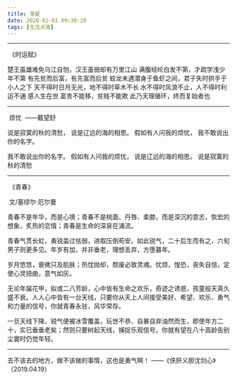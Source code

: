 ```yaml
---
title: 落星
date: 2020-02-01 09:30:28
tags: [生活点滴]
---
```


----

​                             《时运赋》

楚王虽雄难免乌江自刎，汉王虽弱却有万里江山
满腹经纶白发不第，才疏学浅少年不第
有先贫而后富，有先富而后贫
蛟龙未遇潜身于鱼虾之间，君子失时拱手于小人之下
天不得时日月无光，地不得时草木不长
水不得时风浪不止，人不得时利运不通
感人生在世
富贵不能移，贫贱不能欺
此乃天理循环，终而复始者也

----

​          烦忧
​             ——戴望舒

说是寂寞的秋的清愁，
说是辽远的海的相思。
假如有人问我的烦忧，
我不敢说出你的名字。

我不敢说出你的名字。
假如有人问我的烦忧，
说是辽远的海的相思。
说是寂寞的秋的清愁  

----

​                                                                              《青春》

​                                                                                                                                        文/塞缪尔·厄尔曼

青春不是年华，而是心境；青春不是桃面、丹唇、柔膝，而是深沉的意志，恢宏的想象，炙热的恋情；青春是生命的深泉在涌流。

青春气贯长虹，勇锐盖过怯弱，进取压倒苟安。如此锐气，二十后生而有之，六旬男子则更多见。年岁有加，并非垂老，理想丢弃，方堕暮年。

岁月悠悠，衰微只及肌肤；热忱抛却，颓废必致灵魂。忧烦，惶恐，丧失自信，定使心灵扭曲，意气如灰。

无论年届花甲，拟或二八芳龄，心中皆有生命之欢乐，奇迹之诱惑，孩童般天真久盛不衰。人人心中皆有一台天线，只要你从天上人间接受美好、希望、欢乐、勇气和力量的信号，你就青春永驻，风华常存。

一旦天线下降，锐气便被冰雪覆盖，玩世不恭、自暴自弃油然而生，即使年方二十，实已垂垂老矣；然则只要树起天线，捕捉乐观信号，你就有望在八十高龄告别尘寰时仍觉年轻。  

----

去不该去的地方，做不该做的事情，这也是勇气啊！             ——《侠肝义胆沈剑心》（2019.04.19）

